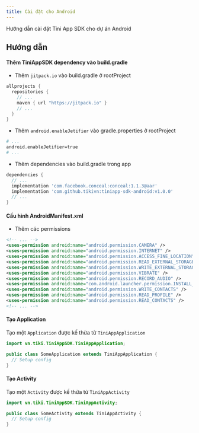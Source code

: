 ```yaml
---
title: Cài đặt cho Android
---
```


Hướng dẫn cài đặt Tini App SDK cho dự án Android

## Hướng dẫn

#### Thêm TiniAppSDK dependency vào build.gradle

- Thêm `jitpack.io` vào build.gradle ở rootProject

```groovy
allprojects {
  repositories {
    // ...
    maven { url "https://jitpack.io" }
    // ...
  }
}
```

- Thêm `android.enableJetifier` vào gradle.properties ở rootProject

```bash
# ...
android.enableJetifier=true
# ...
```

- Thêm dependencies vào build.gradle trong app

```groovy
dependencies {
  // ...
  implementation 'com.facebook.conceal:conceal:1.1.3@aar'
  implementation 'com.github.tikivn:tiniapp-sdk-android:v1.0.0'
  // ...
}
```

#### Cấu hình AndroidManifest.xml

- Thêm các permissions

```xml
<!-- ... -->
<uses-permission android:name="android.permission.CAMERA" />
<uses-permission android:name="android.permission.INTERNET" />
<uses-permission android:name="android.permission.ACCESS_FINE_LOCATION" />
<uses-permission android:name="android.permission.READ_EXTERNAL_STORAGE" />
<uses-permission android:name="android.permission.WRITE_EXTERNAL_STORAGE" />
<uses-permission android:name="android.permission.VIBRATE" />
<uses-permission android:name="android.permission.RECORD_AUDIO" />
<uses-permission android:name="com.android.launcher.permission.INSTALL_SHORTCUT" />
<uses-permission android:name="android.permission.WRITE_CONTACTS" />
<uses-permission android:name="android.permission.READ_PROFILE" />
<uses-permission android:name="android.permission.READ_CONTACTS" />
<!-- ... -->
```

#### Tạo Application

Tạo một `Application` được kế thừa từ `TiniAppApplication`

```java
import vn.tiki.TiniAppSDK.TiniAppApplication;

public class SomeApplication extends TiniAppApplication {
  // Setup config
}

```

#### Tạo Activity

Tạo một `Activity` được kế thừa từ `TiniAppActivity`

```java
import vn.tiki.TiniAppSDK.TiniAppActivity;

public class SomeActivity extends TiniAppActivity {
  // Setup config
}

```

<!-- ## Các vấn đề gặp phải

#### Vấn đề 1: Conflict thư viện

#### Vấn đề 2: Conflict thư viện -->
